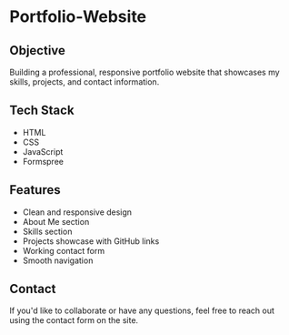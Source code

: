 # Portfolio-Website

##  Objective

Building a professional, responsive portfolio website that showcases my skills, projects, and contact information.

##  Tech Stack
- HTML
- CSS
- JavaScript 
- Formspree 

##  Features
- Clean and responsive design
- About Me section
- Skills section
- Projects showcase with GitHub links
- Working contact form
- Smooth navigation

##  Contact
If you'd like to collaborate or have any questions, feel free to reach out using the contact form on the site.
